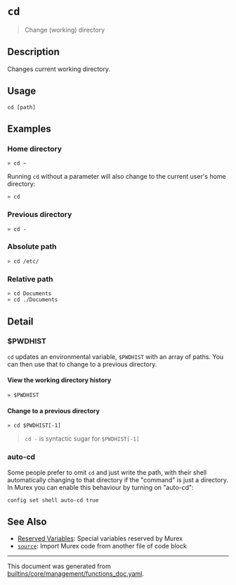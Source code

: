 # `cd`

> Change (working) directory

## Description

Changes current working directory.

## Usage

```
cd [path]
```

## Examples

### Home directory

```
» cd ~
```

Running `cd` without a parameter will also change to the current user's home
directory:

```
» cd
```

### Previous directory

```
» cd -
```

### Absolute path

```
» cd /etc/
```

### Relative path

```
» cd Documents
» cd ./Documents
```

## Detail

### $PWDHIST

`cd` updates an environmental variable, `$PWDHIST` with an array of paths.
You can then use that to change to a previous directory.

#### View the working directory history

```
» $PWDHIST
```

#### Change to a previous directory

```
» cd $PWDHIST[-1]
```

> `cd -` is syntactic sugar for `$PWDHIST[-1]`

### auto-cd

Some people prefer to omit `cd` and just write the path, with their shell
automatically changing to that directory if the "command" is just a directory.
In Murex you can enable this behaviour by turning on "auto-cd":

```
config set shell auto-cd true
```

## See Also

* [Reserved Variables](../user-guide/reserved-vars.md):
  Special variables reserved by Murex
* [`source`](../commands/source.md):
  Import Murex code from another file of code block

<hr/>

This document was generated from [builtins/core/management/functions_doc.yaml](https://github.com/lmorg/murex/blob/master/builtins/core/management/functions_doc.yaml).